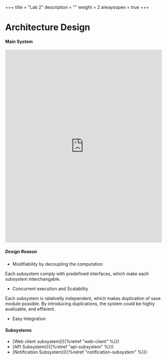 +++
title = "Lab 2"
description = ""
weight = 2
alwaysopen = true
+++

# Architecture Design

#### Main System

<iframe frameborder="0" style="width:100%;height:618px;" src="https://www.draw.io/?lightbox=1&highlight=0000ff&layers=1&nav=1&title=Main%20Architecture#Uhttps%3A%2F%2Fdrive.google.com%2Fuc%3Fid%3D13DF7Dh65iVmQL1D55idVs3AoGyOkym7z%26export%3Ddownload"></iframe>

##### Design Reason

- Modifiability by decoupling the computation

Each subsystem comply with predefined interfaces, which make each subsystem interchangable.

- Concurrent execution and Scalability

Each subsystem is ralativelly independent, which makes duplication of save module possible. By introducing duplications, the system could be highly availuable, and effieient.

- Easy Integration

#### Subsystems

- [Web client subsystem]({{%relref "web-client" %}})
- [API Subsystem]({{%relref "api-subsystem" %}})
- [Notification Subsystem]({{%relref "notification-subsystem" %}})
